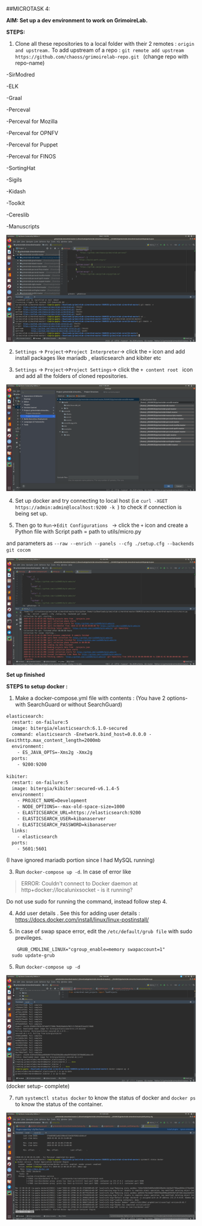 ##MICROTASK 4:

**AIM: Set up a dev environment to work on GrimoireLab.**

**STEPS:**


1. Clone all these repositories to a local folder with their 2 remotes : ```origin and upstream.``` 
To add upstream of a repo : ```git remote add upstream https://github.com/chaoss/grimoirelab-repo.git ```  (change repo with repo-name)

  -SirModred
  
  -ELK
  
  -Graal
  
  -Perceval
  
  -Perceval for Mozilla
    
  -Perceval for OPNFV
    
  -Perceval for Puppet
    
  -Perceval for FINOS
    
  -SortingHat
    
  -Sigils

  -Kidash
  
  -Toolkit
  
  -Cereslib
  
  -Manuscripts

![Image description](https://github.com/ria18405/Microtasks/blob/master/Microtask4/remotes.png)

2. ```Settings``` -> ```Project```->```Project Interpreter```-> click the ```+``` icon and add install packages like mariadb , elasticsearch and kibiter etc

3. ```Settings``` -> ```Project```->```Project Settings```-> click the ```+ content root ``` icon and add all the folders of cloned repositories.

![Image description](https://github.com/ria18405/Microtasks/blob/master/Microtask4/ProjectStructure.png)

4. Set up docker and try connecting to local host (i.e ```curl -XGET https://admin:admin@localhost:9200 -k ```) to check if connection is being set up. 

5. Then go to ```Run```->```Edit Configurations ``` -> click the ```+``` icon and create a Python file with Script path = path to utils/micro.py 

and parameters as ```--raw --enrich --panels --cfg ./setup.cfg --backends git cocom```

![Image description](https://github.com/ria18405/Microtasks/blob/master/Microtask4/Output.png)


**Set up finished**

**STEPS to setup docker :**

1. Make a docker-compose.yml file with contents : (You have 2 options- with SearchGuard or without SearchGuard)
```
elasticsearch:
  restart: on-failure:5
  image: bitergia/elasticsearch:6.1.0-secured
  command: elasticsearch -Enetwork.bind_host=0.0.0.0 -Eexithttp.max_content_length=2000mb
  environment:
    - ES_JAVA_OPTS=-Xms2g -Xmx2g
  ports:
    - 9200:9200

kibiter:
  restart: on-failure:5
  image: bitergia/kibiter:secured-v6.1.4-5
  environment:
    - PROJECT_NAME=Development
    - NODE_OPTIONS=--max-old-space-size=1000
    - ELASTICSEARCH_URL=https://elasticsearch:9200
    - ELASTICSEARCH_USER=kibanaserver
    - ELASTICSEARCH_PASSWORD=kibanaserver
  links:
    - elasticsearch
  ports:
    - 5601:5601

``` 
(I have ignored mariadb portion since I had MySQL running)


3. Run ```docker-compose up -d```. In case of error like 
> ERROR: Couldn't connect to Docker daemon at http+docker://localunixsocket - is it running? 

Do not use sudo for running the command, instead follow step 4.

4. Add user details . See this for adding user details : https://docs.docker.com/install/linux/linux-postinstall/

6. In case of swap space error, edit the ```/etc/default/grub file``` with sudo previleges.
  ```
      GRUB_CMDLINE_LINUX="cgroup_enable=memory swapaccount=1" 
    sudo update-grub
  ```

5. Run ```docker-compose up -d```

![Image description](https://github.com/ria18405/Microtasks/blob/master/Microtask4/dockersetup.png)
(docker setup- complete)


7. run ```systemctl status docker``` to know the status of docker and ```docker ps``` to know the status of the container.

![Image description](https://github.com/ria18405/Microtasks/blob/master/Microtask4/dockeractive.png)  



